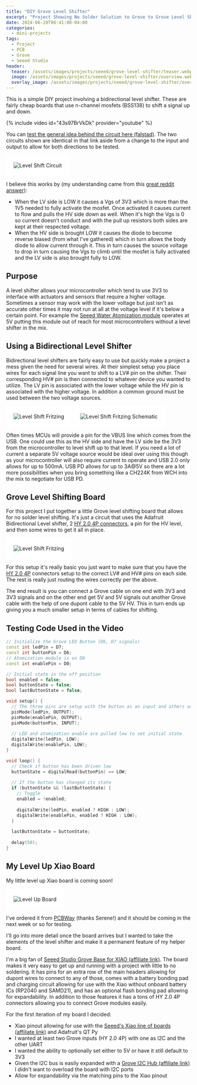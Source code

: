 ```yaml
---
title: "DIY Grove Level Shifter"
excerpt: "Project Showing No Solder Solution to Grove to Grove Level Shifting"
date: 2024-06-28T06:41:00-04:00
categories:
  - mini-projects
tags:
  - Project
  - PCB
  - Grove
  - Seeed Studio
header:
  teaser: /assets/images/projects/seeed/grove-level-shifter/teaser.webp
  image: /assets/images/projects/seeed/grove-level-shifter/overview.webp
  overlay_image: /assets/images/projects/seeed/grove-level-shifter/overview.webp
---
```


This is a simple DIY project involving a bidirectional level shifter. These are fairly cheap boards that use n-channel mosfets (BSS138) to shift a signal up and down.

{% include video id="43s97BrVkDk" provider="youtube" %}

You can [test the general idea behind the circuit here (falstad)](https://www.falstad.com/circuit/circuitjs.html?ctz=CQAgjCAMB0l3BWcMBMcUHYMGZIA4UA2ATmIxAUgoqoQFMBaMMAKADdxCrttDOrMKKMIAs3aNmFUYCdiB58F83iEFSQY6tKjRZAc2WKVS3niksDYLof7zCZ6SwBmqzWAx8UmtdiFhdOpAoLABOrlTufFYRHsJgcKG2aiheqhhCEfCQiSgInuk2apnwLAAyqqnJqbgi6k4AhgA2AM508hJQLACyqnlpQrmKkLUCuiwA7raRSQXZk2IxfAv9nT0ihLVq67U1wihj5SLE+UJHQyPCDS1tSNlhZysIsUXIJfdwK9srxQn3eIsaD7TYrODT-cCxETgnx+AIwIIWQHcFTLUzmAxPIx8TF2BydDg4pQ4l5UTS3KRjDiolEfEmA9qSbQyFhAA). The two circuits shown are identical in that link aside from a change to the input and output to allow for both directions to be tested.

<img src="{{ site.url }}{{ site.baseurl }}/assets/images/projects/seeed/grove-level-shifter/level-shift-circuit.webp" alt="Level Shift Circuit" style="padding: 20px; background-color: #FFF;">

I believe this works by (my understanding came from this [great reddit answer](https://www.reddit.com/r/AskElectronics/comments/npwl0t/comment/h0c2sfj/)):
- When the LV side is LOW it causes a Vgs of 3V3 which is more than the 1V5 needed to fully activate the mosfet. Once activated it causes current to flow and pulls the HV side down as well. When it's high the Vgs is 0 so current doesn't conduct and with the pull up resistors both sides are kept at their respected voltage.
- When the HV side is brought LOW it causes the diode to become reverse biased (from what I've gathered) which in turn allows the body diode to allow current through it. This in turn causes the source voltage to drop in turn causing the Vgs to climb until the mosfet is fully activated and the LV side is also brought fully to LOW.

## Purpose

A level shifter allows your microcontroller which tend to use 3V3 to interface with actuators and sensors that require a higher voltage. Sometimes a sensor may work with the lower voltage but just isn't as accurate other times it may not run at all at the voltage level if it's below a certain point. For example the [Seeed Water Atomization module](https://www.seeedstudio.com/Grove-Water-Atomization-v1-0.html) operates at 5V putting this module out of reach for most microcontrollers without a level shifter in the mix.

## Using a Bidirectional Level Shifter

Bidirectional level shifters are fairly easy to use but quickly make a project a mess given the need for several wires. At their simplest setup you place wires for each signal line you want to shift to a LV# pin on the shifter. Their corresponding HV# pin is then connected to whatever device you wanted to utilize. The LV pin is associated with the lower voltage while the HV pin is associated with the higher voltage. In addition a common ground must be used between the two voltage sources.

<img src="{{ site.url }}{{ site.baseurl }}/assets/images/projects/seeed/grove-level-shifter/level-shift-fritzing.webp" alt="Level Shift Fritzing" style="padding: 20px; background-color: #FFF;">

<img src="{{ site.url }}{{ site.baseurl }}/assets/images/projects/seeed/grove-level-shifter/level-shift-fritzing-schematic.webp" alt="Level Shift Fritzing Schematic" style="padding: 20px; background-color: #FFF;">

Often times MCUs will provide a pin for the VBUS line which comes from the USB. One could use this as the HV side and have the LV side be the 3V3 from the microcontroller to level shift up to that level. If you need a lot of current a separate 5V voltage source would be ideal over using this though as your microcontroller will also require current to operate and USB 2.0 only allows for up to 500mA. USB PD allows for up to 3A@5V so there are a lot more possibilities when you bring something like a CH224K from WCH into the mix to negotiate for USB PD.

## Grove Level Shifting Board

For this project I put together a little Grove level shifting board that allows for no solder level shifting. It's just a circuit that uses the Adafruit Bidirectional Level shifter, 2 [HY 2.0 4P connectors](https://www.lcsc.com/products/Wire-To-Board-Connector_11068.html), a pin for the HV level, and then some wires to get it all in place.

<img src="{{ site.url }}{{ site.baseurl }}/assets/images/projects/seeed/grove-level-shifter/level-shift-fritzing.webp" alt="Level Shift Fritzing" style="padding: 20px; background-color: #FFF;">

For this setup it's really basic you just want to make sure that you have the [HY 2.0 4P](https://www.lcsc.com/products/Wire-To-Board-Connector_11068.html) connectors setup to the correct LV# and HV# pins on each side. The rest is really just routing the wires correctly per the above. 

The end result is you can connect a Grove cable on one end with 3V3 and 3V3 signals and on the other end get 5V and 5V signals out another Grove cable with the help of one dupont cable to the 5V HV. This in turn ends up giving you a much smaller setup in terms of cables for shifting.

## Testing Code Used in the Video

```c++
// Initialize the Grove LED Button (D6, D7 signals)
const int ledPin = D7;
const int buttonPin = D6;
// Atomization module is on D0
const int enablePin = D0;

// Initial state in the off position
bool enabled = false;
bool buttonState = false;
bool lastButtonState = false;

void setup() {
  // The three pins are setup with the button as an input and others as output
  pinMode(ledPin, OUTPUT);
  pinMode(enablePin, OUTPUT);
  pinMode(buttonPin, INPUT);
  
  // LED and atomization enable are pulled low to set initial state
  digitalWrite(ledPin, LOW);
  digitalWrite(enablePin, LOW);
}

void loop() {
  // Check if button has been driven low
  buttonState = digitalRead(buttonPin) == LOW;
  
  // If the button has changed its state
  if (buttonState && !lastButtonState) {
    // Toggle 
    enabled = !enabled;
    
    digitalWrite(ledPin, enabled ? HIGH : LOW);
    digitalWrite(enablePin, enabled ? HIGH : LOW);
  }
  
  lastButtonState = buttonState;
  
  delay(50);
}
```

## My Level Up Xiao Board

My little level up Xiao board is coming soon!

<img src="{{ site.url }}{{ site.baseurl }}/assets/images/projects/seeed/grove-level-shifter/level-up-board.webp" alt="Level Up Board" style="padding: 20px; background-color: #FFF;">

I've ordered it from [PCBWay](https://pcbway.com/g/9mk3Jz) (thanks Serene!) and it should be coming in the next week or so for testing.

I'll go into more detail once the board arrives but I wanted to take the elements of the level shifter and make it a permanent feature of my helper board.

I'm a big fan of [Seeed Studio Grove Base for XIAO (affiliate link)](https://www.seeedstudio.com/Grove-Shield-for-Seeeduino-XIAO-p-4621.html?sensecap_affiliate=vkN9MXE&referring_service=link). The board makes it very easy to get up and running with a project with little to no soldering. It has pins for an extra row of the main headers allowing for dupont wires to connect to any of those, comes with a battery bonding pad and charging circuit allowing for use with the Xiao without onboard battery ICs (RP2040 and SAMD21), and has an optional flash bonding pad allowing for expandability. In addition to those features it has a tons of HY 2.0 4P connectors allowing you to connect Grove modules easily.

For the first iteration of my board I decided:
- Xiao pinout allowing for use with the [Seeed's Xiao line of boards (affiliate link)](https://www.seeedstudio.com/xiao-series-page?sensecap_affiliate=vkN9MXE&referring_service=link) and Adafruit's QT Py
- I wanted at least two Grove inputs (HY 2.0 4P) with one as I2C and the other UART
- I wanted the ability to optionally set either to 5V or have it still default to 3V3
- Given the I2C bus is easily expanded with a [Grove I2C Hub (affiliate link)](https://www.seeedstudio.com/Grove-I2C-Hub-6-Port-p-4349.html?sensecap_affiliate=vkN9MXE&referring_service=link) I didn't want to overload the board with I2C ports
- Allow for expandability via the matching pins to the Xiao pinout


